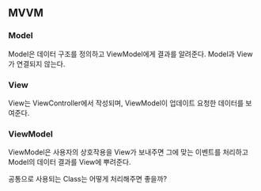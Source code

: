 ## MVVM



### Model

Model은 데이터 구조를 정의하고 ViewModel에게 결과를 알려준다. Model과 View가 연결되지 않는다.

### View

View는 ViewController에서 작성되며, ViewModel이 업데이트 요청한 데이터를 보여준다.

### ViewModel

ViewModel은 사용자의 상호작용을 View가 보내주면 그에 맞는 이벤트를 처리하고 Model의 데이터 결과를 View에 뿌려준다.





공통으로 사용되는 Class는 어떻게 처리해주면 좋을까?